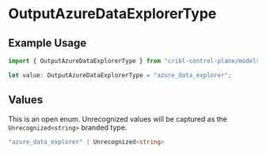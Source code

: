 # OutputAzureDataExplorerType

## Example Usage

```typescript
import { OutputAzureDataExplorerType } from "cribl-control-plane/models";

let value: OutputAzureDataExplorerType = "azure_data_explorer";
```

## Values

This is an open enum. Unrecognized values will be captured as the `Unrecognized<string>` branded type.

```typescript
"azure_data_explorer" | Unrecognized<string>
```